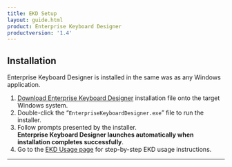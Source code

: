 ```yaml
---
title: EKD Setup
layout: guide.html
product: Enterprise Keyboard Designer
productversion: '1.4'
---
```


## Installation
Enterprise Keyboard Designer is installed in the same was as any Windows application. 

1. [Download Enterprise Keyboard Designer](../../download) installation file onto the target Windows system. 
2. Double-click the “`EnterpriseKeyboardDesigner.exe`” file to run the installer.
3. Follow prompts presented by the installer. <br>**Enterprise Keyboard Designer launches automatically when installation completes successfully**.
4. Go to the [EKD Usage page](../usage) for step-by-step EKD usage instructions. 

-----